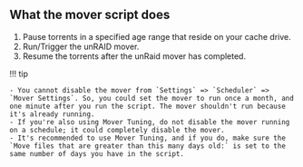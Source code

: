 <!-- markdownlint-disable MD041-->
## What the mover script does

1. Pause torrents in a specified age range that reside on your cache drive.
1. Run/Trigger the unRAID mover.
1. Resume the torrents after the unRaid mover has completed.

!!! tip

    - You cannot disable the mover from `Settings` => `Scheduler` => `Mover Settings`. So, you could set the mover to run once a month, and one minute after you run the script. The mover shouldn't run because it's already running.
    - If you're also using Mover Tuning, do not disable the mover running on a schedule; it could completely disable the mover.
    - It's recommended to use Mover Tuning, and if you do, make sure the `Move files that are greater than this many days old:` is set to the same number of days you have in the script.
<!-- markdownlint-enable MD041-->
